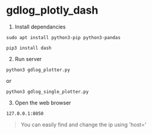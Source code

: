 # gdlog_plotly_dash

1. Install dependancies

```sudo apt install python3-pip python3-pandas```

```pip3 install dash```

2. Run server

```python3 gdlog_plotter.py```

or

```python3 gdlog_single_plotter.py```

3. Open the web browser

```127.0.0.1:8050```
> You can easily find and change the ip using 'host='
